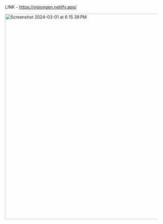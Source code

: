 LINK - https://visiongen.netlify.app/

<img width="676" alt="Screenshot 2024-03-01 at 6 15 39 PM" src="https://github.com/SudhanshuDTU/VisionGen/assets/116909414/4237d494-df2d-4b76-b695-af033abc3c01">
